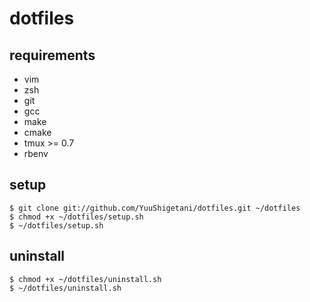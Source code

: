 dotfiles
========
## requirements

- vim
- zsh
- git
- gcc
- make
- cmake
- tmux >= 0.7
- rbenv

## setup

```
$ git clone git://github.com/YuuShigetani/dotfiles.git ~/dotfiles
$ chmod +x ~/dotfiles/setup.sh
$ ~/dotfiles/setup.sh
```

## uninstall

```
$ chmod +x ~/dotfiles/uninstall.sh
$ ~/dotfiles/uninstall.sh
```

